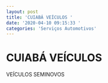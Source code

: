 ```yaml
---
layout: post
title: 'CUIABÁ VEÍCULOS '
date: '2020-04-10 09:15:33 '
categories: 'Serviços Automotivos'
---
```


# CUIABÁ VEÍCULOS 

VEÍCULOS SEMINOVOS 
